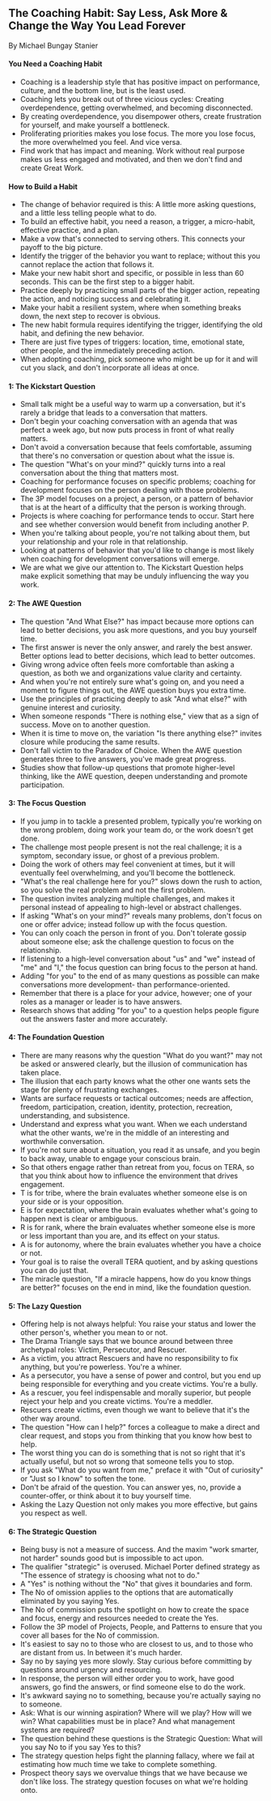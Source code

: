 ## The Coaching Habit: Say Less, Ask More & Change the Way You Lead Forever

By Michael Bungay Stanier

#### You Need a Coaching Habit

* Coaching is a leadership style that has positive impact on performance, culture, and the bottom line, but is the least used.
* Coaching lets you break out of three vicious cycles: Creating overdependence, getting overwhelmed, and becoming disconnected.
* By creating overdependence, you disempower others, create frustration for yourself, and make yourself a bottleneck.
* Proliferating priorities makes you lose focus. The more you lose focus, the more overwhelmed you feel. And vice versa.
* Find work that has impact and meaning. Work without real purpose makes us less engaged and motivated, and then we don't find and create Great Work.

#### How to Build a Habit

* The change of behavior required is this: A little more asking questions, and a little less telling people what to do.
* To build an effective habit, you need a reason, a trigger, a micro-habit, effective practice, and a plan.
* Make a vow that's connected to serving others. This connects your payoff to the big picture.
* Identify the trigger of the behavior you want to replace; without this you cannot replace the action that follows it.
* Make your new habit short and specific, or possible in less than 60 seconds. This can be the first step to a bigger habit.
* Practice deeply by practicing small parts of the bigger action, repeating the action, and noticing success and celebrating it.
* Make your habit a resilient system, where when something breaks down, the next step to recover is obvious.
* The new habit formula requires identifying the trigger, identifying the old habit, and defining the new behavior.
* There are just five types of triggers: location, time, emotional state, other people, and the immediately preceding action.
* When adopting coaching, pick someone who might be up for it and will cut you slack, and don't incorporate all ideas at once.

#### 1: The Kickstart Question

* Small talk might be a useful way to warm up a conversation, but it's rarely a bridge that leads to a conversation that matters.
* Don't begin your coaching conversation with an agenda that was perfect a week ago, but now puts process in front of what really matters.
* Don't avoid a conversation because that feels comfortable, assuming that there's no conversation or question about what the issue is.
* The question "What's on your mind?" quickly turns into a real conversation about the thing that matters most.
* Coaching for performance focuses on specific problems; coaching for development focuses on the person dealing with those problems.
* The 3P model focuses on a project, a person, or a pattern of behavior that is at the heart of a difficulty that the person is working through.
* Projects is where coaching for performance tends to occur. Start here and see whether conversion would benefit from including another P.
* When you're talking about people, you're not talking about them, but your relationship and your role in that relationship.
* Looking at patterns of behavior that you'd like to change is most likely when coaching for development conversations will emerge.
* We are what we give our attention to. The Kickstart Question helps make explicit something that may be unduly influencing the way you work.

#### 2: The AWE Question

* The question "And What Else?" has impact because more options can lead to better decisions, you ask more questions, and you buy yourself time.
* The first answer is never the only answer, and rarely the best answer. Better options lead to better decisions, which lead to better outcomes.
* Giving wrong advice often feels more comfortable than asking a question, as both we and organizations value clarity and certainty.
* And when you're not entirely sure what's going on, and you need a moment to figure things out, the AWE question buys you extra time.
* Use the principles of practicing deeply to ask "And what else?" with genuine interest and curiosity.
* When someone responds "There is nothing else," view that as a sign of success. Move on to another question.
* When it is time to move on, the variation "Is there anything else?" invites closure while producing the same results.
* Don't fall victim to the Paradox of Choice. When the AWE question generates three to five answers, you've made great progress.
* Studies show that follow-up questions that promote higher-level thinking, like the AWE question, deepen understanding and promote participation.

#### 3: The Focus Question

* If you jump in to tackle a presented problem, typically you're working on the wrong problem, doing work your team do, or the work doesn't get done.
* The challenge most people present is not the real challenge; it is a symptom, secondary issue, or ghost of a previous problem.
* Doing the work of others may feel convenient at times, but it will eventually feel overwhelming, and you'll become the bottleneck.
* "What's the real challenge here for you?" slows down the rush to action, so you solve the real problem and not the first problem.
* The question invites analyzing multiple challenges, and makes it personal instead of appealing to high-level or abstract challenges.
* If asking "What's on your mind?" reveals many problems, don't focus on one or offer advice; instead follow up with the focus question.
* You can only coach the person in front of you. Don't tolerate gossip about someone else; ask the challenge question to focus on the relationship.
* If listening to a high-level conversation about "us" and "we" instead of "me" and "I," the focus question can bring focus to the person at hand.
* Adding "for you" to the end of as many questions as possible can make conversations more development- than performance-oriented.
* Remember that there is a place for your advice, however; one of your roles as a manager or leader is to have answers.
* Research shows that adding "for you" to a question helps people figure out the answers faster and more accurately.

#### 4: The Foundation Question

* There are many reasons why the question "What do you want?" may not be asked or answered clearly, but the illusion of communication has taken place.
* The illusion that each party knows what the other one wants sets the stage for plenty of frustrating exchanges.
* Wants are surface requests or tactical outcomes; needs are affection, freedom, participation, creation, identity, protection, recreation, understanding, and subsistence.
* Understand and express what you want. When we each understand what the other wants, we're in the middle of an interesting and worthwhile conversation.
* If you're not sure about a situation, you read it as unsafe, and you begin to back away, unable to engage your conscious brain.
* So that others engage rather than retreat from you, focus on TERA, so that you think about how to influence the environment that drives engagement.
* T is for tribe, where the brain evaluates whether someone else is on your side or is your opposition.
* E is for expectation, where the brain evaluates whether what's going to happen next is clear or ambiguous.
* R is for rank, where the brain evaluates whether someone else is more or less important than you are, and its effect on your status.
* A is for autonomy, where the brain evaluates whether you have a choice or not.
* Your goal is to raise the overall TERA quotient, and by asking questions you can do just that.
* The miracle question, "If a miracle happens, how do you know things are better?" focuses on the end in mind, like the foundation question.

#### 5: The Lazy Question

* Offering help is not always helpful: You raise your status and lower the other person's, whether you mean to or not.
* The Drama Triangle says that we bounce around between three archetypal roles: Victim, Persecutor, and Rescuer.
* As a victim, you attract Rescuers and have no responsibility to fix anything, but you're powerless. You're a whiner.
* As a persecutor, you have a sense of power and control, but you end up being responsible for everything and you create victims. You're a bully.
* As a rescuer, you feel indispensable and morally superior, but people reject your help and you create victims. You're a meddler.
* Rescuers create victims, even though we want to believe that it's the other way around.
* The question "How can I help?" forces a colleague to make a direct and clear request, and stops you from thinking that you know how best to help.
* The worst thing you can do is something that is not so right that it's actually useful, but not so wrong that someone tells you to stop.
* If you ask "What do you want from me," preface it with "Out of curiosity" or "Just so I know" to soften the tone.
* Don't be afraid of the question. You can answer yes, no, provide a counter-offer, or think about it to buy yourself time.
* Asking the Lazy Question not only makes you more effective, but gains you respect as well.

#### 6: The Strategic Question

* Being busy is not a measure of success. And the maxim "work smarter, not harder" sounds good but is impossible to act upon.
* The qualifier "strategic" is overused. Michael Porter defined strategy as "The essence of strategy is choosing what not to do."
* A "Yes" is nothing without the "No" that gives it boundaries and form.
* The No of omission applies to the options that are automatically eliminated by you saying Yes.
* The No of commission puts the spotlight on how to create the space and focus, energy and resources needed to create the Yes.
* Follow the 3P model of Projects, People, and Patterns to ensure that you cover all bases for the No of commission.
* It's easiest to say no to those who are closest to us, and to those who are distant from us. In between it's much harder.
* Say no by saying yes more slowly. Stay curious before committing by questions around urgency and resourcing.
* In response, the person will either order you to work, have good answers, go find the answers, or find someone else to do the work.
* It's awkward saying no to something, because you're actually saying no to someone.
* Ask: What is our winning aspiration? Where will we play? How will we win? What capabilities must be in place? And what management systems are required?
* The question behind these questions is the Strategic Question: What will you say No to if you say Yes to this?
* The strategy question helps fight the planning fallacy, where we fail at estimating how much time we take to complete something.
* Prospect theory says we overvalue things that we have because we don't like loss. The strategy question focuses on what we're holding onto.
